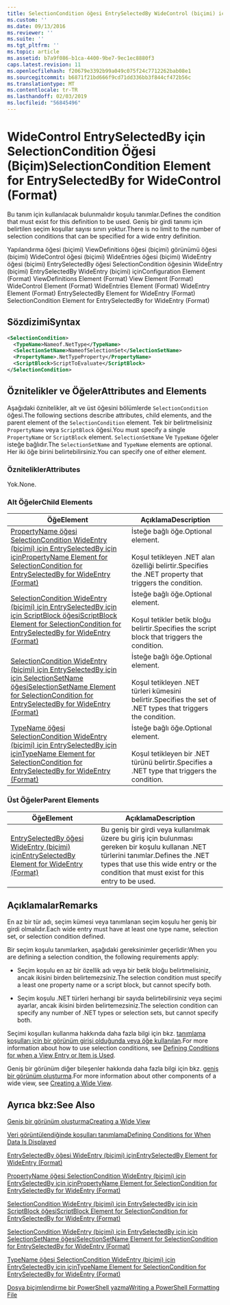 ```yaml
---
title: SelectionCondition öğesi EntrySelectedBy WideControl (biçimi) için için | Microsoft Docs
ms.custom: ''
ms.date: 09/13/2016
ms.reviewer: ''
ms.suite: ''
ms.tgt_pltfrm: ''
ms.topic: article
ms.assetid: b7a9f086-b1ca-4400-9be7-9ec1ec8880f3
caps.latest.revision: 11
ms.openlocfilehash: f20679e3392b99a049c075f24c7712262bab08e1
ms.sourcegitcommit: b6871f21bd666f9cd71dd336bb3f844cf472b56c
ms.translationtype: MT
ms.contentlocale: tr-TR
ms.lasthandoff: 02/03/2019
ms.locfileid: "56845496"
---
```

# <a name="selectioncondition-element-for-entryselectedby-for-widecontrol-format"></a><span data-ttu-id="24493-102">WideControl EntrySelectedBy için SelectionCondition Öğesi (Biçim)</span><span class="sxs-lookup"><span data-stu-id="24493-102">SelectionCondition Element for EntrySelectedBy for WideControl (Format)</span></span>

<span data-ttu-id="24493-103">Bu tanım için kullanılacak bulunmalıdır koşulu tanımlar.</span><span class="sxs-lookup"><span data-stu-id="24493-103">Defines the condition that must exist for this definition to be used.</span></span> <span data-ttu-id="24493-104">Geniş bir girdi tanımı için belirtilen seçim koşullar sayısı sınırı yoktur.</span><span class="sxs-lookup"><span data-stu-id="24493-104">There is no limit to the number of selection conditions that can be specified for a wide entry definition.</span></span>

<span data-ttu-id="24493-105">Yapılandırma öğesi (biçimi) ViewDefinitions öğesi (biçimi) görünümü öğesi (biçimi) WideControl öğesi (biçimi) WideEntries öğesi (biçimi) WideEntry öğesi (biçimi) EntrySelectedBy öğesi SelectionCondition öğesinin WideEntry (biçimi) EntrySelectedBy WideEntry (biçimi) için</span><span class="sxs-lookup"><span data-stu-id="24493-105">Configuration Element (Format) ViewDefinitions Element (Format) View Element (Format) WideControl Element (Format) WideEntries Element (Format) WideEntry Element (Format) EntrySelectedBy Element for WideEntry (Format) SelectionCondition Element for EntrySelectedBy for WideEntry (Format)</span></span>

## <a name="syntax"></a><span data-ttu-id="24493-106">Sözdizimi</span><span class="sxs-lookup"><span data-stu-id="24493-106">Syntax</span></span>

```xml
<SelectionCondition>
  <TypeName>Nameof.NetType</TypeName>
  <SelectionSetName>NameofSelectionSet</SelectionSetName>
  <PropertyName>.NetTypeProperty</PropertyName>
  <ScriptBlock>ScriptToEvaluate</ScriptBlock>
</SelectionCondition>
```

## <a name="attributes-and-elements"></a><span data-ttu-id="24493-107">Öznitelikler ve Öğeler</span><span class="sxs-lookup"><span data-stu-id="24493-107">Attributes and Elements</span></span>

<span data-ttu-id="24493-108">Aşağıdaki öznitelikler, alt ve üst öğesini bölümlerde `SelectionCondition` öğesi.</span><span class="sxs-lookup"><span data-stu-id="24493-108">The following sections describe attributes, child elements, and the parent element of the `SelectionCondition` element.</span></span> <span data-ttu-id="24493-109">Tek bir belirtmelisiniz `PropertyName` veya `ScriptBlock` öğesi.</span><span class="sxs-lookup"><span data-stu-id="24493-109">You must specify a single `PropertyName` or `ScriptBlock` element.</span></span> <span data-ttu-id="24493-110">`SelectionSetName` Ve `TypeName` öğeler isteğe bağlıdır.</span><span class="sxs-lookup"><span data-stu-id="24493-110">The `SelectionSetName` and `TypeName` elements are optional.</span></span> <span data-ttu-id="24493-111">Her iki öğe birini belirtebilirsiniz.</span><span class="sxs-lookup"><span data-stu-id="24493-111">You can specify one of either element.</span></span>

### <a name="attributes"></a><span data-ttu-id="24493-112">Öznitelikler</span><span class="sxs-lookup"><span data-stu-id="24493-112">Attributes</span></span>

<span data-ttu-id="24493-113">Yok.</span><span class="sxs-lookup"><span data-stu-id="24493-113">None.</span></span>

### <a name="child-elements"></a><span data-ttu-id="24493-114">Alt Öğeler</span><span class="sxs-lookup"><span data-stu-id="24493-114">Child Elements</span></span>

|<span data-ttu-id="24493-115">Öğe</span><span class="sxs-lookup"><span data-stu-id="24493-115">Element</span></span>|<span data-ttu-id="24493-116">Açıklama</span><span class="sxs-lookup"><span data-stu-id="24493-116">Description</span></span>|
|-------------|-----------------|
|[<span data-ttu-id="24493-117">PropertyName öğesi SelectionCondition WideEntry (biçimi) için EntrySelectedBy için için</span><span class="sxs-lookup"><span data-stu-id="24493-117">PropertyName Element for SelectionCondition for EntrySelectedBy for WideEntry (Format)</span></span>](./propertyname-element-for-selectioncondition-for-entryselectedby-for-wideentry-format.md)|<span data-ttu-id="24493-118">İsteğe bağlı öğe.</span><span class="sxs-lookup"><span data-stu-id="24493-118">Optional element.</span></span><br /><br /> <span data-ttu-id="24493-119">Koşul tetikleyen .NET alan özelliği belirtir.</span><span class="sxs-lookup"><span data-stu-id="24493-119">Specifies the .NET property that triggers the condition.</span></span>|
|[<span data-ttu-id="24493-120">SelectionCondition WideEntry (biçimi) için EntrySelectedBy için için ScriptBlock öğesi</span><span class="sxs-lookup"><span data-stu-id="24493-120">ScriptBlock Element for SelectionCondition for EntrySelectedBy for WideEntry (Format)</span></span>](./scriptblock-element-for-selectioncondition-for-entryselectedby-for-widecontrol-format.md)|<span data-ttu-id="24493-121">İsteğe bağlı öğe.</span><span class="sxs-lookup"><span data-stu-id="24493-121">Optional element.</span></span><br /><br /> <span data-ttu-id="24493-122">Koşul tetikler betik bloğu belirtir.</span><span class="sxs-lookup"><span data-stu-id="24493-122">Specifies the script block that triggers the condition.</span></span>|
|[<span data-ttu-id="24493-123">SelectionCondition WideEntry (biçimi) için EntrySelectedBy için için SelectionSetName öğesi</span><span class="sxs-lookup"><span data-stu-id="24493-123">SelectionSetName Element for SelectionCondition for EntrySelectedBy for WideEntry (Format)</span></span>](./selectionsetname-element-for-selectioncondition-for-entryselectedby-for-wideentry-format.md)|<span data-ttu-id="24493-124">İsteğe bağlı öğe.</span><span class="sxs-lookup"><span data-stu-id="24493-124">Optional element.</span></span><br /><br /> <span data-ttu-id="24493-125">Koşul tetikleyen .NET türleri kümesini belirtir.</span><span class="sxs-lookup"><span data-stu-id="24493-125">Specifies the set of .NET types that triggers the condition.</span></span>|
|[<span data-ttu-id="24493-126">TypeName öğesi SelectionCondition WideEntry (biçimi) için EntrySelectedBy için için</span><span class="sxs-lookup"><span data-stu-id="24493-126">TypeName Element for SelectionCondition for EntrySelectedBy for WideEntry (Format)</span></span>](./typename-element-for-selectioncondition-for-entryselectedby-for-widecontrol-format.md)|<span data-ttu-id="24493-127">İsteğe bağlı öğe.</span><span class="sxs-lookup"><span data-stu-id="24493-127">Optional element.</span></span><br /><br /> <span data-ttu-id="24493-128">Koşul tetikleyen bir .NET türünü belirtir.</span><span class="sxs-lookup"><span data-stu-id="24493-128">Specifies a .NET type that triggers the condition.</span></span>|

### <a name="parent-elements"></a><span data-ttu-id="24493-129">Üst Öğeler</span><span class="sxs-lookup"><span data-stu-id="24493-129">Parent Elements</span></span>

|<span data-ttu-id="24493-130">Öğe</span><span class="sxs-lookup"><span data-stu-id="24493-130">Element</span></span>|<span data-ttu-id="24493-131">Açıklama</span><span class="sxs-lookup"><span data-stu-id="24493-131">Description</span></span>|
|-------------|-----------------|
|[<span data-ttu-id="24493-132">EntrySelectedBy öğesi WideEntry (biçimi) için</span><span class="sxs-lookup"><span data-stu-id="24493-132">EntrySelectedBy Element for WideEntry (Format)</span></span>](./entryselectedby-element-for-wideentry-format.md)|<span data-ttu-id="24493-133">Bu geniş bir girdi veya kullanılmak üzere bu giriş için bulunması gereken bir koşulu kullanan .NET türlerini tanımlar.</span><span class="sxs-lookup"><span data-stu-id="24493-133">Defines the .NET types that use this wide entry or the condition that must exist for this entry to be used.</span></span>|

## <a name="remarks"></a><span data-ttu-id="24493-134">Açıklamalar</span><span class="sxs-lookup"><span data-stu-id="24493-134">Remarks</span></span>

<span data-ttu-id="24493-135">En az bir tür adı, seçim kümesi veya tanımlanan seçim koşulu her geniş bir girdi olmalıdır.</span><span class="sxs-lookup"><span data-stu-id="24493-135">Each wide entry must have at least one type name, selection set, or selection condition defined.</span></span>

<span data-ttu-id="24493-136">Bir seçim koşulu tanımlarken, aşağıdaki gereksinimler geçerlidir:</span><span class="sxs-lookup"><span data-stu-id="24493-136">When you are defining a selection condition, the following requirements apply:</span></span>

- <span data-ttu-id="24493-137">Seçim koşulu en az bir özellik adı veya bir betik bloğu belirtmelisiniz, ancak ikisini birden belirtemezsiniz.</span><span class="sxs-lookup"><span data-stu-id="24493-137">The selection condition must specify a least one property name or a script block, but cannot specify both.</span></span>

- <span data-ttu-id="24493-138">Seçim koşulu .NET türleri herhangi bir sayıda belirtebilirsiniz veya seçimi ayarlar, ancak ikisini birden belirtemezsiniz.</span><span class="sxs-lookup"><span data-stu-id="24493-138">The selection condition can specify any number of .NET types or selection sets, but cannot specify both.</span></span>

<span data-ttu-id="24493-139">Seçimi koşulları kullanma hakkında daha fazla bilgi için bkz. [tanımlama koşulları için bir görünüm girişi olduğunda veya öğe kullanılan](./defining-conditions-for-displaying-data.md).</span><span class="sxs-lookup"><span data-stu-id="24493-139">For more information about how to use selection conditions, see [Defining Conditions for when a View Entry or Item is Used](./defining-conditions-for-displaying-data.md).</span></span>

<span data-ttu-id="24493-140">Geniş bir görünüm diğer bileşenler hakkında daha fazla bilgi için bkz. [geniş bir görünüm oluşturma](./creating-a-wide-view.md).</span><span class="sxs-lookup"><span data-stu-id="24493-140">For more information about other components of a wide view, see [Creating a Wide View](./creating-a-wide-view.md).</span></span>

## <a name="see-also"></a><span data-ttu-id="24493-141">Ayrıca bkz:</span><span class="sxs-lookup"><span data-stu-id="24493-141">See Also</span></span>

[<span data-ttu-id="24493-142">Geniş bir görünüm oluşturma</span><span class="sxs-lookup"><span data-stu-id="24493-142">Creating a Wide View</span></span>](./creating-a-wide-view.md)

[<span data-ttu-id="24493-143">Veri görüntülendiğinde koşulları tanımlama</span><span class="sxs-lookup"><span data-stu-id="24493-143">Defining Conditions for When Data Is Displayed</span></span>](./defining-conditions-for-displaying-data.md)

[<span data-ttu-id="24493-144">EntrySelectedBy öğesi WideEntry (biçimi) için</span><span class="sxs-lookup"><span data-stu-id="24493-144">EntrySelectedBy Element for WideEntry (Format)</span></span>](./entryselectedby-element-for-wideentry-format.md)

[<span data-ttu-id="24493-145">PropertyName öğesi SelectionCondition WideEntry (biçimi) için EntrySelectedBy için için</span><span class="sxs-lookup"><span data-stu-id="24493-145">PropertyName Element for SelectionCondition for EntrySelectedBy for WideEntry (Format)</span></span>](./propertyname-element-for-selectioncondition-for-entryselectedby-for-wideentry-format.md)

[<span data-ttu-id="24493-146">SelectionCondition WideEntry (biçimi) için EntrySelectedBy için için ScriptBlock öğesi</span><span class="sxs-lookup"><span data-stu-id="24493-146">ScriptBlock Element for SelectionCondition for EntrySelectedBy for WideEntry (Format)</span></span>](./scriptblock-element-for-selectioncondition-for-entryselectedby-for-widecontrol-format.md)

[<span data-ttu-id="24493-147">SelectionCondition WideEntry (biçimi) için EntrySelectedBy için için SelectionSetName öğesi</span><span class="sxs-lookup"><span data-stu-id="24493-147">SelectionSetName Element for SelectionCondition for EntrySelectedBy for WideEntry (Format)</span></span>](./selectionsetname-element-for-selectioncondition-for-entryselectedby-for-wideentry-format.md)

[<span data-ttu-id="24493-148">TypeName öğesi SelectionCondition WideEntry (biçimi) için EntrySelectedBy için için</span><span class="sxs-lookup"><span data-stu-id="24493-148">TypeName Element for SelectionCondition for EntrySelectedBy for WideEntry (Format)</span></span>](./typename-element-for-selectioncondition-for-entryselectedby-for-widecontrol-format.md)

[<span data-ttu-id="24493-149">Dosya biçimlendirme bir PowerShell yazma</span><span class="sxs-lookup"><span data-stu-id="24493-149">Writing a PowerShell Formatting File</span></span>](./writing-a-powershell-formatting-file.md)
